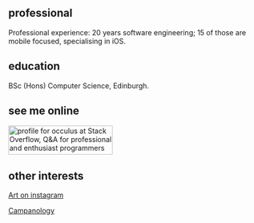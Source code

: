 ## professional

Professional experience: 20 years software engineering; 15 of those are mobile focused, specialising in iOS.

## education

BSc (Hons) Computer Science, Edinburgh.

## see me online

<a href="https://stackoverflow.com/users/348476/occulus"><img src="https://stackoverflow.com/users/flair/348476.png" width="208" height="58" alt="profile for occulus at Stack Overflow, Q&amp;A for professional and enthusiast programmers" title="profile for occulus at Stack Overflow, Q&amp;A for professional and enthusiast programmers"></a>


## other interests

<a href="https://www.instagram.com/alexhunsleyart">Art on instagram</a>

<p/>

<a href="https://bb.ringingworld.co.uk/search.php?ringer=hunsley">Campanology</a>


